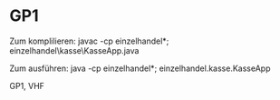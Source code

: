 # GP1

Zum komplilieren:
javac -cp einzelhandel\*; einzelhandel\kasse\KasseApp.java

Zum ausführen:
java -cp einzelhandel\*; einzelhandel.kasse.KasseApp

GP1, VHF
